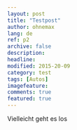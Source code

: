 ```yaml
---
layout: post
title: "Testpost"
author: ohnemax
lang: de
ref: p2
archive: false
description: 
headline: 
modified: 2015-20-09
category: test
tags: [Autos]
imagefeature: 
comments: true
featured: true
---
```



Vielleicht geht es los
